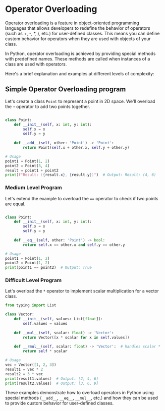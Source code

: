 # Operator Overloading

Operator overloading is a feature in object-oriented programming languages that allows developers to redefine the behavior of operators (such as +, -, *, /, etc.) for user-defined classes. This means you can define custom behavior for operators when they are used with objects of your class.

In Python, operator overloading is achieved by providing special methods with predefined names. These methods are called when instances of a class are used with operators.

Here's a brief explanation and examples at different levels of complexity:

## Simple Operator Overloading program

Let's create a class `Point` to represent a point in 2D space. We'll overload the `+` operator to add two points together.

```python

class Point:
    def __init__(self, x: int, y: int):
        self.x = x
        self.y = y
    
    def __add__(self, other: 'Point') -> 'Point':
        return Point(self.x + other.x, self.y + other.y)

# Usage
point1 = Point(1, 2)
point2 = Point(3, 4)
result = point1 + point2
print(f"Result: ({result.x}, {result.y})")  # Output: Result: (4, 6)
```

### Medium Level Program

Let's extend the example to overload the `==` operator to check if two points are equal.

```python

class Point:
    def __init__(self, x: int, y: int):
        self.x = x
        self.y = y
    
    def __eq__(self, other: 'Point') -> bool:
        return self.x == other.x and self.y == other.y

# Usage
point1 = Point(1, 2)
point2 = Point(1, 2)
print(point1 == point2)  # Output: True
```

### Difficult Level Program

Let's overload the `*` operator to implement scalar multiplication for a vector class.

```python
from typing import List

class Vector:
    def __init__(self, values: List[float]):
        self.values = values
    
    def __mul__(self, scalar: float) -> 'Vector':
        return Vector([x * scalar for x in self.values])
    
    def __rmul__(self, scalar: float) -> 'Vector':  # handles scalar * vector
        return self * scalar

# Usage
vec = Vector([1, 2, 3])
result1 = vec * 2
result2 = 3 * vec
print(result1.values)  # Output: [2, 4, 6]
print(result2.values)  # Output: [3, 6, 9]
```

These examples demonstrate how to overload operators in Python using special methods (`__add__`, `__eq__`, `__mul__`, etc.) and how they can be used to provide custom behavior for user-defined classes.
